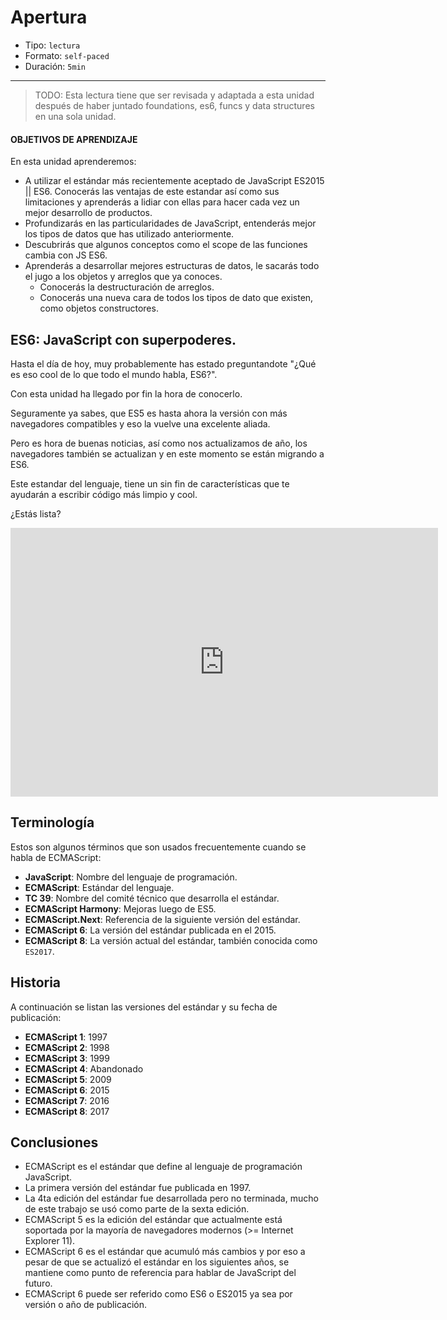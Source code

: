 # Apertura

* Tipo: `lectura`
* Formato: `self-paced`
* Duración: `5min`

***

> TODO: Esta lectura tiene que ser revisada y adaptada a esta unidad después de
> haber juntado foundations, es6, funcs y data structures en una sola unidad.

#### OBJETIVOS DE APRENDIZAJE
En esta unidad aprenderemos:
* A utilizar el estándar más recientemente aceptado de JavaScript
ES2015 || ES6.
Conocerás las ventajas de este estandar así como sus limitaciones y 
aprenderás a lidiar con ellas para hacer cada vez un mejor desarrollo
de productos.
* Profundizarás en las particularidades de JavaScript, entenderás mejor 
los tipos de datos que has utilizado anteriormente.
* Descubrirás que algunos conceptos como el scope de las funciones cambia
con JS ES6.
* Aprenderás a desarrollar mejores estructuras de datos, le sacarás todo el 
jugo a los objetos y arreglos que ya conoces.
  * Conocerás la destructuración de arreglos.
  *  Conocerás una nueva cara de todos los tipos de dato que existen, 
como objetos constructores. 


## ES6: JavaScript con superpoderes.
Hasta el día de hoy, muy probablemente has estado preguntandote
"¿Qué es eso cool de lo que todo el mundo habla, ES6?".

Con esta unidad ha llegado por fin la hora de conocerlo. 

Seguramente ya sabes, que ES5 es hasta ahora la versión con más 
navegadores compatibles y eso la vuelve una excelente aliada. 

Pero es hora de buenas noticias, así como nos actualizamos de año, 
los navegadores también se actualizan y en este momento se están 
migrando a ES6.

Este estandar del lenguaje, tiene un sin fin de características 
que te ayudarán a escribir código más limpio y cool.

¿Estás lista? 

<iframe src="https://goo.gl/DNc73K" frameborder="0" width="684" height="430"
allowfullscreen="true" mozallowfullscreen="true" webkitallowfullscreen="true">
</iframe>

## Terminología

Estos son algunos términos que son usados frecuentemente cuando se habla de
ECMAScript:

* **JavaScript**: Nombre del lenguaje de programación.
* **ECMAScript**: Estándar del lenguaje.
* **TC 39**: Nombre del comité técnico que desarrolla el estándar.
* **ECMAScript Harmony**: Mejoras luego de ES5.
* **ECMAScript.Next**: Referencia de la siguiente versión del estándar.
* **ECMAScript 6**: La versión del estándar publicada en el 2015.
* **ECMAScript 8**: La versión actual del estándar, también conocida como
  `ES2017`.

## Historia

A continuación se listan las versiones del estándar y su fecha de publicación:

* **ECMAScript 1**: 1997
* **ECMAScript 2**: 1998
* **ECMAScript 3**: 1999
* **ECMAScript 4**: Abandonado
* **ECMAScript 5**: 2009
* **ECMAScript 6**: 2015
* **ECMAScript 7**: 2016
* **ECMAScript 8**: 2017

## Conclusiones

* ECMAScript es el estándar que define al lenguaje de programación JavaScript.
* La primera versión del estándar fue publicada en 1997.
* La 4ta edición del estándar fue desarrollada pero no terminada, mucho de este
  trabajo se usó como parte de la sexta edición.
* ECMAScript 5 es la edición del estándar que actualmente está soportada por la
  mayoría de navegadores modernos (>= Internet Explorer 11).
* ECMAScript 6 es el estándar que acumuló más cambios y por eso a pesar de que
  se actualizó el estándar en los siguientes años, se mantiene como punto de
  referencia para hablar de JavaScript del futuro.
* ECMAScript 6 puede ser referido como ES6 o ES2015 ya sea por versión o año de
  publicación.
